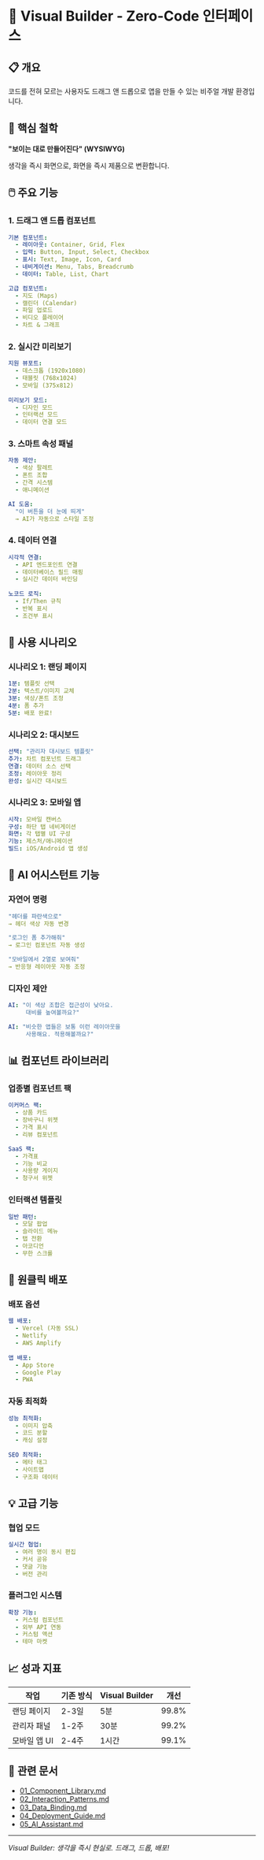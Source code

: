 # 🎨 Visual Builder - Zero-Code 인터페이스

## 📋 개요

코드를 전혀 모르는 사용자도 드래그 앤 드롭으로 앱을 만들 수 있는 비주얼 개발 환경입니다.

## 🎯 핵심 철학

**"보이는 대로 만들어진다" (WYSIWYG)**

생각을 즉시 화면으로, 화면을 즉시 제품으로 변환합니다.

## 🖱️ 주요 기능

### 1. 드래그 앤 드롭 컴포넌트
```yaml
기본 컴포넌트:
  - 레이아웃: Container, Grid, Flex
  - 입력: Button, Input, Select, Checkbox
  - 표시: Text, Image, Icon, Card
  - 네비게이션: Menu, Tabs, Breadcrumb
  - 데이터: Table, List, Chart

고급 컴포넌트:
  - 지도 (Maps)
  - 캘린더 (Calendar)
  - 파일 업로드
  - 비디오 플레이어
  - 차트 & 그래프
```

### 2. 실시간 미리보기
```yaml
지원 뷰포트:
  - 데스크톱 (1920x1080)
  - 태블릿 (768x1024)
  - 모바일 (375x812)
  
미리보기 모드:
  - 디자인 모드
  - 인터랙션 모드
  - 데이터 연결 모드
```

### 3. 스마트 속성 패널
```yaml
자동 제안:
  - 색상 팔레트
  - 폰트 조합
  - 간격 시스템
  - 애니메이션

AI 도움:
  "이 버튼을 더 눈에 띄게"
  → AI가 자동으로 스타일 조정
```

### 4. 데이터 연결
```yaml
시각적 연결:
  - API 엔드포인트 연결
  - 데이터베이스 필드 매핑
  - 실시간 데이터 바인딩
  
노코드 로직:
  - If/Then 규칙
  - 반복 표시
  - 조건부 표시
```

## 🎯 사용 시나리오

### 시나리오 1: 랜딩 페이지
```yaml
1분: 템플릿 선택
2분: 텍스트/이미지 교체
3분: 색상/폰트 조정
4분: 폼 추가
5분: 배포 완료!
```

### 시나리오 2: 대시보드
```yaml
선택: "관리자 대시보드 템플릿"
추가: 차트 컴포넌트 드래그
연결: 데이터 소스 선택
조정: 레이아웃 정리
완성: 실시간 대시보드
```

### 시나리오 3: 모바일 앱
```yaml
시작: 모바일 캔버스
구성: 하단 탭 네비게이션
화면: 각 탭별 UI 구성
기능: 제스처/애니메이션
빌드: iOS/Android 앱 생성
```

## 🤖 AI 어시스턴트 기능

### 자연어 명령
```yaml
"헤더를 파란색으로"
→ 헤더 색상 자동 변경

"로그인 폼 추가해줘"
→ 로그인 컴포넌트 자동 생성

"모바일에서 2열로 보여줘"
→ 반응형 레이아웃 자동 조정
```

### 디자인 제안
```yaml
AI: "이 색상 조합은 접근성이 낮아요. 
     대비를 높여볼까요?"

AI: "비슷한 앱들은 보통 이런 레이아웃을 
     사용해요. 적용해볼까요?"
```

## 📊 컴포넌트 라이브러리

### 업종별 컴포넌트 팩
```yaml
이커머스 팩:
  - 상품 카드
  - 장바구니 위젯
  - 가격 표시
  - 리뷰 컴포넌트

SaaS 팩:
  - 가격표
  - 기능 비교
  - 사용량 게이지
  - 청구서 위젯
```

### 인터랙션 템플릿
```yaml
일반 패턴:
  - 모달 팝업
  - 슬라이드 메뉴
  - 탭 전환
  - 아코디언
  - 무한 스크롤
```

## 🚀 원클릭 배포

### 배포 옵션
```yaml
웹 배포:
  - Vercel (자동 SSL)
  - Netlify
  - AWS Amplify
  
앱 배포:
  - App Store
  - Google Play
  - PWA
```

### 자동 최적화
```yaml
성능 최적화:
  - 이미지 압축
  - 코드 분할
  - 캐싱 설정
  
SEO 최적화:
  - 메타 태그
  - 사이트맵
  - 구조화 데이터
```

## 💡 고급 기능

### 협업 모드
```yaml
실시간 협업:
  - 여러 명이 동시 편집
  - 커서 공유
  - 댓글 기능
  - 버전 관리
```

### 플러그인 시스템
```yaml
확장 기능:
  - 커스텀 컴포넌트
  - 외부 API 연동
  - 커스텀 액션
  - 테마 마켓
```

## 📈 성과 지표

| 작업 | 기존 방식 | Visual Builder | 개선 |
|-----|----------|---------------|-----|
| 랜딩 페이지 | 2-3일 | 5분 | 99.8% |
| 관리자 패널 | 1-2주 | 30분 | 99.2% |
| 모바일 앱 UI | 2-4주 | 1시간 | 99.1% |

## 🔗 관련 문서

- [01_Component_Library.md](01_Component_Library.md)
- [02_Interaction_Patterns.md](02_Interaction_Patterns.md)
- [03_Data_Binding.md](03_Data_Binding.md)
- [04_Deployment_Guide.md](04_Deployment_Guide.md)
- [05_AI_Assistant.md](05_AI_Assistant.md)

---

*Visual Builder: 생각을 즉시 현실로. 드래그, 드롭, 배포!*
